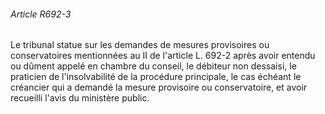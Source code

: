###### Article R692-3

Le tribunal statue sur les demandes de mesures provisoires ou conservatoires mentionnées au II de l'article L. 692-2 après avoir entendu ou dûment appelé en chambre du conseil, le débiteur non dessaisi, le praticien de l'insolvabilité de la procédure principale, le cas échéant le créancier qui a demandé la mesure provisoire ou conservatoire, et avoir recueilli l'avis du ministère public.

